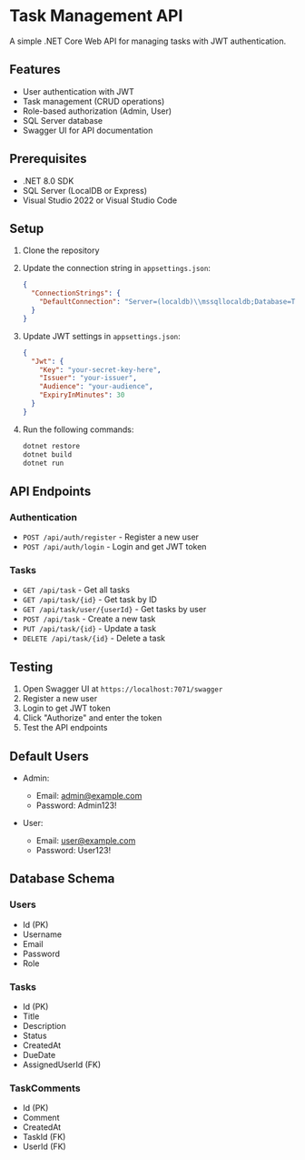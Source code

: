 # Task Management API

A simple .NET Core Web API for managing tasks with JWT authentication.

## Features

- User authentication with JWT
- Task management (CRUD operations)
- Role-based authorization (Admin, User)
- SQL Server database
- Swagger UI for API documentation

## Prerequisites

- .NET 8.0 SDK
- SQL Server (LocalDB or Express)
- Visual Studio 2022 or Visual Studio Code

## Setup

1. Clone the repository
2. Update the connection string in `appsettings.json`:
   ```json
   {
     "ConnectionStrings": {
       "DefaultConnection": "Server=(localdb)\\mssqllocaldb;Database=TaskManagementDb;Trusted_Connection=True;MultipleActiveResultSets=true"
     }
   }
   ```

3. Update JWT settings in `appsettings.json`:
   ```json
   {
     "Jwt": {
       "Key": "your-secret-key-here",
       "Issuer": "your-issuer",
       "Audience": "your-audience",
       "ExpiryInMinutes": 30
     }
   }
   ```

4. Run the following commands:
   ```bash
   dotnet restore
   dotnet build
   dotnet run
   ```

## API Endpoints

### Authentication

- `POST /api/auth/register` - Register a new user
- `POST /api/auth/login` - Login and get JWT token

### Tasks

- `GET /api/task` - Get all tasks
- `GET /api/task/{id}` - Get task by ID
- `GET /api/task/user/{userId}` - Get tasks by user
- `POST /api/task` - Create a new task
- `PUT /api/task/{id}` - Update a task
- `DELETE /api/task/{id}` - Delete a task

## Testing

1. Open Swagger UI at `https://localhost:7071/swagger`
2. Register a new user
3. Login to get JWT token
4. Click "Authorize" and enter the token
5. Test the API endpoints

## Default Users

- Admin:
  - Email: admin@example.com
  - Password: Admin123!

- User:
  - Email: user@example.com
  - Password: User123!

## Database Schema

### Users
- Id (PK)
- Username
- Email
- Password
- Role

### Tasks
- Id (PK)
- Title
- Description
- Status
- CreatedAt
- DueDate
- AssignedUserId (FK)

### TaskComments
- Id (PK)
- Comment
- CreatedAt
- TaskId (FK)
- UserId (FK)
